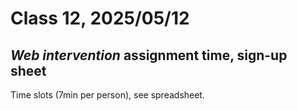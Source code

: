 # Class 12, 2025/05/12

## *Web intervention* assignment time, sign-up sheet

Time slots (7min per person), see spreadsheet.
